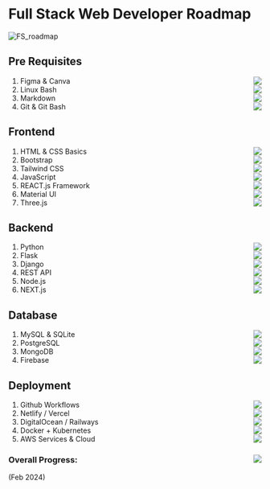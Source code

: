 # Full Stack Web Developer Roadmap
![FS_roadmap](https://user-images.githubusercontent.com/84141920/211140799-fffc7f64-a183-46de-a3a8-7f2356993be9.png)

## Pre Requisites
1. Figma & Canva <img align="right" src="https://progress-bar.dev/65"/>
2. Linux Bash <img align="right" src="https://progress-bar.dev/85"/>
3. Markdown <img align="right" src="https://progress-bar.dev/100"/>
4. Git & Git Bash <img align="right" src="https://progress-bar.dev/100"/>

## Frontend
1. HTML & CSS Basics <img align="right" src="https://progress-bar.dev/100">
2. Bootstrap <img align="right" src="https://progress-bar.dev/100">
3. Tailwind CSS <img align="right" src="https://progress-bar.dev/100">
4. JavaScript <img align="right" src="https://progress-bar.dev/100">
5. REACT.js Framework <img align="right" src="https://progress-bar.dev/100">
6. Material UI <img align="right" src="https://progress-bar.dev/100">
7. Three.js <img align="right" src="https://progress-bar.dev/0">

## Backend 
1. Python <img align="right" src="https://progress-bar.dev/100">
3. Flask <img align="right" src="https://progress-bar.dev/100">
4. Django <img align="right" src="https://progress-bar.dev/100">
5. REST API <img align="right" src="https://progress-bar.dev/85">
6. Node.js <img align="right" src="https://progress-bar.dev/45">
7. NEXT.js <img align="right" src="https://progress-bar.dev/0">

## Database
1. MySQL & SQLite <img align="right" src="https://progress-bar.dev/100">
2. PostgreSQL <img align="right" src="https://progress-bar.dev/70"> 
2. MongoDB <img align="right" src="https://progress-bar.dev/45">
3. Firebase <img align="right" src="https://progress-bar.dev/0">

## Deployment 
1. Github Workflows <img align="right" src="https://progress-bar.dev/75">
2. Netlify / Vercel <img align="right" src="https://progress-bar.dev/100"/>
3. DigitalOcean / Railways <img align="right" src="https://progress-bar.dev/100">
4. Docker + Kubernetes <img align="right" src="https://progress-bar.dev/45">
5. AWS Services & Cloud <img align="right" src="https://progress-bar.dev/25">

### Overall Progress: <img align="right" src="https://progress-bar.dev/80"/>
(Feb 2024)
